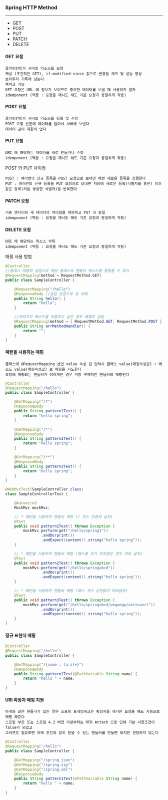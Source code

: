 ### Spring HTTP Method

---

* GET
* POST
* PUT
* PATCH
* DELETE

#### GET 요청

    클라이언트가 서버의 리소스를 요청
    캐싱 (조건적인 GET), if-modified-since 값으로 변경을 체크 및 성능 향상 
    브라우저 기록에 남는다
    북마크 기능
    GET 요청은 URL 에 정보가 보이므로 중요한 데이터를 보낼 때 사용하지 말자
    idemponent (멱등 : 요청을 재시도 해도 기존 요청과 동일하게 작동)

#### POST 요청

    클라이언트가 서버의 리소스를 등록 및 수정
    POST 요청 본문에 데이터를 담아서 서버에 보낸다
    데이터 길이 제한이 없다

#### PUT 요청

    URI 에 해당하는 데이터를 새로 만들거나 수정
    idemponent (멱등 : 요청을 재시도 해도 기존 요청과 동일하게 작동)

POST 와 PUT 차이점

    POST : 여러번의 신규 등록을 POST 요청으로 보내면 매번 새로운 등록을 진행한다
    PUT : 여러번의 신규 등록을 PUT 요청으로 보내면 처음에 새로운 등록(식별자를 통한) 이후 같은 등록(처음 생성한 식별자)을 반복한다

#### PATCH 요청

    기존 엔티티와 새 데이터의 차이점을 제외하고 PUT 과 동일
    idemponent (멱등 : 요청을 재시도 해도 기존 요청과 동일하게 작동)

#### DELETE 요청

    URI 에 해당하는 리소스 삭제
    idemponent (멱등 : 요청을 재시도 해도 기존 요청과 동일하게 작동)

매핑 사용 방법

```java
@Controller
//클래스 레벨의 설정으로 해당 클래스의 핸들러 메소드를 통일할 수 있다
@RequestMapping(method = RequestMethod.GET)
public class SampleController {

    @RequestMapping("/hello")
    @ResponseBody //응답 본문으로 뷰 대체
    public String hello() {
        return "hello";
    }

    //여러가지 메소드를 허용하고 싶은 경우 배열로 설정
    @RequestMapping(method = { RequestMethod.GET, RequestMethod.POST })
    public String arrMethodHandler() {
        return "";
    }
}
```

#### 패턴을 사용하는 매핑

    클래스에 @RequestMapping 선언 value 속성 값 입력시 클래스 value(매핑속성값) + 메소드 value(매핑속성값) 로 매핑을 시도한다
    요청에 매핑되는 핸들러가 여러개인 경우 가장 구체적인 핸들러에 매핑된다 

```java
@Controller
@RequestMapping("/hello")
public class SampleController {

    @GetMapping("/?")
    @ResponseBody
    public String pattern1Test() {
        return "hello spring";
    }

    @GetMapping("/*")
    @ResponseBody
    public String pattern2Test() {
        return "hello spring";
    }

    @GetMapping("/**")
    @ResponseBody
    public String pattern3Test() {
        return "hello spring";
    }
}

@WebMvcTest(SampleController.class)
class SampleControllerTest {

    @Autowired
    MockMvc mockMvc;

    // ? 패턴을 사용하여 핸들러 매핑 (? 갯수 만큼의 글자)
    @Test
    public void pattern1Test() throws Exception {
        mockMvc.perform(get("/hello/spring1"))
                .andDo(print())
                .andExpect(content().string("hello spring"));
    }

    // * 패턴을 사용하여 핸들러 매핑 (패스를 추가 하지않은 경우 여러 글자)
    @Test
    public void pattern2Test() throws Exception {
        mockMvc.perform(get("/hello/springabcd"))
                .andDo(print())
                .andExpect(content().string("hello spring"));
    }

    // * 패턴을 사용하여 핸들러 매핑 (패스 개수 상관없이 여러글자)
    @Test
    public void pattern3Test() throws Exception {
        mockMvc.perform(get("/hello/springabcd/wegwegw/aertnaert"))
                .andDo(print())
                .andExpect(content().string("hello spring"));
    }
}
```

#### 정규 표현식 매핑

```java
@Controller
@RequestMapping("/hello")
public class SampleController {

    @GetMapping("/{name : [a-z]+}")
    @ResponseBody
    public String pattern1Test(@PathVariable String name) {
        return "hello " + name;
    }
}
```

#### URI 확장자 매핑 지원

    아래와 같은 핸들러가 있는 경우 스프링 프레임워크는 확장자를 제거한 요청을 해도 자동으로 매핑 해준다
    스프링 부트 또는 스프링 4.2 버전 이상부터는 RFD Attack 으로 인해 기본 사용조건이 false가 되었고
    그러므로 필요하면 아래 조건과 같이 받을 수 있는 핸들러를 만들면 되지만 권장하지 않는다

```java
@Controller
@RequestMapping("/hello")
public class SampleController {

    @GetMapping("/spring.json")
    @GetMapping("/spring.zip")
    @GetMapping("/spring.xml")
    @ResponseBody
    public String pattern1Test(@PathVariable String name) {
        return "hello " + name;
    }
}
```